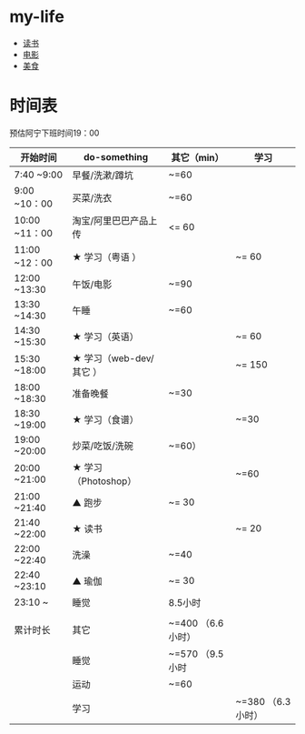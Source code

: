 # my-life

- [读书](./book/README.md)
- [电影](./film/README.md)
- [美食](./food/README.md)


# 时间表
预估阿宁下班时间19：00

| 开始时间      |  do-something             | 其它（min）| 学习   |
| ------------- | ------------------------- | ---------- | -------|
| 7:40 ~9:00    | 早餐/洗漱/蹲坑            | ~=60       |        |
| 9:00 ~10：00  | 买菜/洗衣                 | ~=60       |        |
| 10:00 ~11：00 | 淘宝/阿里巴巴产品上传     | <= 60      |        |
| 11:00 ~12：00 | ★ 学习（粤语 ）           |            | ~= 60  |
| 12:00 ~13:30  | 午饭/电影                 | ~=90       |        |
| 13:30 ~14:30  | 午睡                      | ~=60       |         |
| 14:30 ~15:30  | ★ 学习（英语）            |            | ~= 60  |
| 15:30 ~18:00  | ★ 学习（web-dev/其它 ）   |            | ~= 150 |
| 18:00 ~18:30  | 准备晚餐                  | ~=30       |         |
| 18:30 ~19:00  | ★ 学习（食谱）            |            | ~=30   |
| 19:00 ~20:00  | 炒菜/吃饭/洗碗            | ~=60）     |        |
| 20:00 ~21:00  | ★ 学习（Photoshop）       |            | ~=60   |
| 21:00 ~21:40  | ▲ 跑步                    | ~= 30      |        |
| 21:40 ~22:00  | ★ 读书                    |            | ~= 20  |
| 22:00 ~22:40  | 洗澡                      | ~=40       |        |
| 22:40 ~23:10  | ▲ 瑜伽                    | ~= 30      |        |
| 23:10 ~       | 睡觉                      | 8.5小时    |        |
|               |                           |            |        |
| 累计时长      | 其它                      | ~=400 （6.6小时） |     |
|               | 睡觉                      | ~=570 （9.5小时  |      |
|               | 运动                      | ~=60       |        |
|               | 学习                      |            | ~=380 （6.3小时）|


